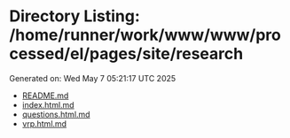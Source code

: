 # Directory Listing: /home/runner/work/www/www/processed/el/pages/site/research
Generated on: Wed May  7 05:21:17 UTC 2025

- [README.md](README.md)
- [index.html.md](index.html.md)
- [questions.html.md](questions.html.md)
- [vrp.html.md](vrp.html.md)
